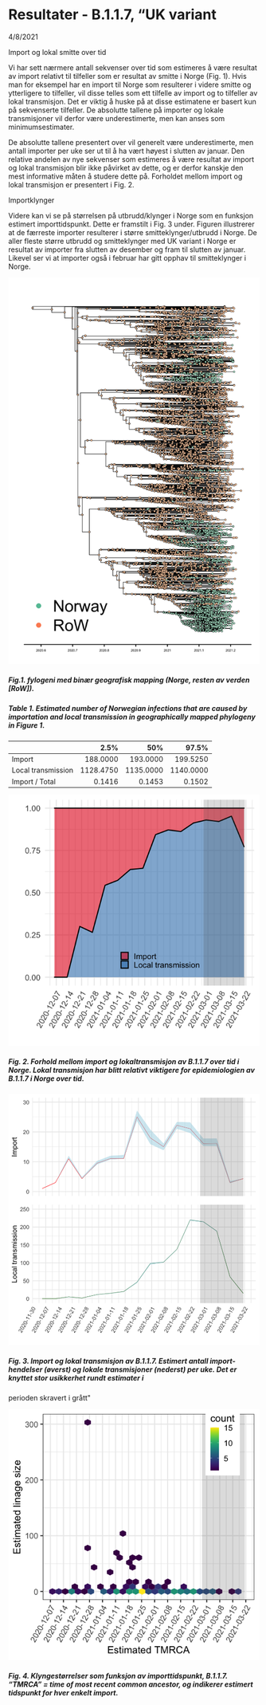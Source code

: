 Resultater - B.1.1.7, “UK variant
================
4/8/2021

Import og lokal smitte over tid

Vi har sett nærmere antall sekvenser over tid som estimeres å være
resultat av import relativt til tilfeller som er resultat av smitte i
Norge (Fig. 1). Hvis man for eksempel har en import til Norge som
resulterer i videre smitte og ytterligere to tilfeller, vil disse telles
som ett tilfelle av import og to tilfeller av lokal transmisjon. Det er
viktig å huske på at disse estimatene er basert kun på sekvenserte
tilfeller. De absolutte tallene på importer og lokale transmisjoner vil
derfor være underestimerte, men kan anses som minimumsestimater.

De absolutte tallene presentert over vil generelt være underestimerte,
men antall importer per uke ser ut til å ha vært høyest i slutten av
januar. Den relative andelen av nye sekvenser som estimeres å være
resultat av import og lokal transmisjon blir ikke påvirket av dette, og
er derfor kanskje den mest informative måten å studere dette på.
Forholdet mellom import og lokal transmisjon er presentert i Fig. 2.

Importklynger

Videre kan vi se på størrelsen på utbrudd/klynger i Norge som en
funksjon estimert importtidspunkt. Dette er framstilt i Fig. 3 under.
Figuren illustrerer at de færreste importer resulterer i større
smitteklynger/utbrudd i Norge. De aller fleste større utbrudd og
smitteklynger med UK variant i Norge er resultat av importer fra slutten
av desember og fram til slutten av januar. Likevel ser vi at importer
også i februar har gitt opphav til smitteklynger i Norge.

![Test](UK_results_files/figure-gfm/unnamed-chunk-1-1.png)

##### Fig.1. fylogeni med binær geografisk mapping (Norge, resten av verden \[RoW\]).

##### Table 1. Estimated number of Norwegian infections that are caused by importation and local transmission in geographically mapped phylogeny in Figure 1.

|                    |      2.5% |       50% |     97.5% |
|:-------------------|----------:|----------:|----------:|
| Import             |  188.0000 |  193.0000 |  199.5250 |
| Local transmission | 1128.4750 | 1135.0000 | 1140.0000 |
| Import / Total     |    0.1416 |    0.1453 |    0.1502 |

![](UK_results_files/figure-gfm/unnamed-chunk-5-1.png)<!-- -->

##### Fig. 2. Forhold mellom import og lokaltransmisjon av B.1.1.7 over tid i Norge. Lokal transmisjon har blitt relativt viktigere for epidemiologien av B.1.1.7 i Norge over tid.

![](UK_results_files/figure-gfm/unnamed-chunk-7-1.png)<!-- -->

##### Fig. 3. Import og lokal transmisjon av B.1.1.7. Estimert antall import-hendelser (øverst) og lokale transmisjoner (nederst) per uke. Det er knyttet stor usikkerhet rundt estimater i

perioden skravert i grått"

![](UK_results_files/figure-gfm/unnamed-chunk-8-1.png)<!-- -->

##### Fig. 4. Klyngestørrelser som funksjon av importtidspunkt, B.1.1.7. “TMRCA” = time of most recent common ancestor, og indikerer estimert tidspunkt for hver enkelt import.
